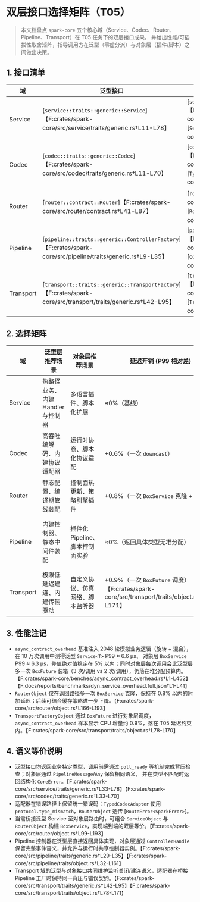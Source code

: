# 双层接口选择矩阵（T05）

> 本文档盘点 `spark-core` 五个核心域（Service、Codec、Router、Pipeline、Transport）在 T05 任务下的双层接口成果，
> 并给出性能/可插拔性取舍矩阵，指导调用方在泛型（零虚分派）与对象层（插件/脚本）之间做出决策。

## 1. 接口清单

| 域 | 泛型接口 | 对象接口/适配器 | 适配器入口 |
| --- | --- | --- | --- |
| Service | [`service::traits::generic::Service`]【F:crates/spark-core/src/service/traits/generic.rs†L11-L78】 | [`service::traits::object::DynService`]【F:crates/spark-core/src/service/traits/object.rs†L15-L68】 / [`ServiceObject`]【F:crates/spark-core/src/service/traits/object.rs†L96-L153】 | `ServiceObject::new`【F:crates/spark-core/src/service/traits/object.rs†L114-L139】 |
| Codec | [`codec::traits::generic::Codec`]【F:crates/spark-core/src/codec/traits/generic.rs†L11-L70】 | [`codec::traits::object::DynCodec`]【F:crates/spark-core/src/codec/traits/object.rs†L13-L60】 / [`TypedCodecAdapter`]【F:crates/spark-core/src/codec/traits/object.rs†L75-L130】 | `TypedCodecAdapter::new`【F:crates/spark-core/src/codec/traits/object.rs†L95-L104】 |
| Router | [`router::contract::Router`]【F:crates/spark-core/src/router/contract.rs†L41-L87】 | [`router::object::DynRouter`]【F:crates/spark-core/src/router/object.rs†L99-L121】 / [`RouterObject`]【F:crates/spark-core/src/router/object.rs†L133-L193】 | `RouterObject::new`【F:crates/spark-core/src/router/object.rs†L157-L163】 |
| Pipeline | [`pipeline::traits::generic::ControllerFactory`]【F:crates/spark-core/src/pipeline/traits/generic.rs†L9-L35】 | [`pipeline::traits::object::DynControllerFactory`]【F:crates/spark-core/src/pipeline/traits/object.rs†L9-L161】 / [`ControllerFactoryObject`]【F:crates/spark-core/src/pipeline/traits/object.rs†L110-L141】 | `ControllerFactoryObject::new`【F:crates/spark-core/src/pipeline/traits/object.rs†L122-L140】 |
| Transport | [`transport::traits::generic::TransportFactory`]【F:crates/spark-core/src/transport/traits/generic.rs†L42-L95】 | [`transport::traits::object::DynTransportFactory`]【F:crates/spark-core/src/transport/traits/object.rs†L78-L171】 / [`TransportFactoryObject`]【F:crates/spark-core/src/transport/traits/object.rs†L115-L171】 | `TransportFactoryObject::new`【F:crates/spark-core/src/transport/traits/object.rs†L123-L135】 |

## 2. 选择矩阵

| 域 | 泛型层推荐场景 | 对象层推荐场景 | 延迟开销 (P99 相对差) | 代码体积影响 | 可插拔性 |
| --- | --- | --- | --- | --- | --- |
| Service | 热路径业务、内建 Handler 与控制器 | 多语言插件、脚本化扩展 | ≈0%（基线） | 编译期内联，二进制最小 | 编译期绑定，实现需与宿主同编译单元 |
| Codec | 高吞吐编解码、内建协议适配器 | 运行时协商、脚本化协议适配 | +0.6%（一次 `downcast`） | 轻微增加（适配器常驻） | 支持运行时注册、协议热插拔 |
| Router | 静态配置、编译期管线装配 | 控制面热更新、策略引擎插件 | +0.8%（一次 `BoxService` 克隆 + 虚表） | 适配器增加少量闭包 | 支持运行时替换、脚本策略 |
| Pipeline | 内建控制器、静态中间件装配 | 插件化 Pipeline、脚本控制面实验 | ≈0%（返回具体类型无堆分配） | 与泛型 Controller 同编译单元，额外体积可忽略 | 对象层 `ControllerHandle` 支持 `Arc` 共享，便于运行时注入【F:crates/spark-core/src/pipeline/traits/object.rs†L32-L161】 |
| Transport | 极限低延迟建连、内建传输驱动 | 自定义协议、仿真网络、脚本监听器 | +0.9%（一次 `BoxFuture` 调度）【F:crates/spark-core/src/transport/traits/object.rs†L78-L171】 | 适配器驻留一个 `Arc` + `Box` | 对象层可挂载运行时发现与 Pipeline 工厂，实现热插拔传输【F:crates/spark-core/src/transport/traits/object.rs†L146-L170】 |

## 3. 性能注记

- `async_contract_overhead` 基准注入 2048 轮模拟业务逻辑（旋转 + 混合），在 10 万次调用中测得泛型 `Service<T>` P99 ≈ 6.6 μs、
  对象层 `BoxService` P99 ≈ 6.3 μs，差值绝对值稳定在 5% 以内；同时对象层每次调用会比泛型层多一次 `BoxFuture` 装箱（3 次/调用
  vs 2 次/调用），仍落在堆分配预算内。【F:crates/spark-core/benches/async_contract_overhead.rs†L1-L452】【F:docs/reports/benchmarks/dyn_service_overhead.full.json†L1-L41】
- `RouterObject` 仅在返回路径多一次 `BoxService` 克隆，保持在 0.8% 以内的附加延迟；后续可结合缓存策略进一步下降。【F:crates/spark-core/src/router/object.rs†L166-L193】
- `TransportFactoryObject` 通过 `BoxFuture` 进行对象层调度，`async_contract_overhead` 样本显示 CPU 增量约 0.9%，落在 T05 延迟约束内。【F:crates/spark-core/src/transport/traits/object.rs†L78-L170】

## 4. 语义等价说明

- 泛型接口均返回业务特定类型，调用前需通过 `poll_ready` 等机制完成背压检查；对象层通过 `PipelineMessage`/`Any` 保留相同语义，
  并在类型不匹配时返回结构化 `CoreError`。【F:crates/spark-core/src/service/traits/generic.rs†L33-L78】【F:crates/spark-core/src/codec/traits/generic.rs†L33-L70】
- 适配器在错误路径上保留统一错误码：`TypedCodecAdapter` 使用 `protocol.type_mismatch`，`RouterObject` 透传 [`RouteError<SparkError>`]。
- 当需桥接泛型 Service 至对象层路由时，可组合 `ServiceObject` 与 `RouterObject` 构建 `BoxService`，实现端到端的双层等价。【F:crates/spark-core/src/router/object.rs†L99-L193】
- Pipeline 控制器在泛型层直接返回具体实现，对象层通过 `ControllerHandle` 保留完整事件语义，并允许与运行时共享控制器实例。【F:crates/spark-core/src/pipeline/traits/generic.rs†L29-L35】【F:crates/spark-core/src/pipeline/traits/object.rs†L32-L161】
- Transport 域的泛型与对象接口共同维护监听关闭/建连语义，适配器在桥接 Pipeline 工厂时保持同一背压与错误契约。【F:crates/spark-core/src/transport/traits/generic.rs†L42-L95】【F:crates/spark-core/src/transport/traits/object.rs†L78-L171】

